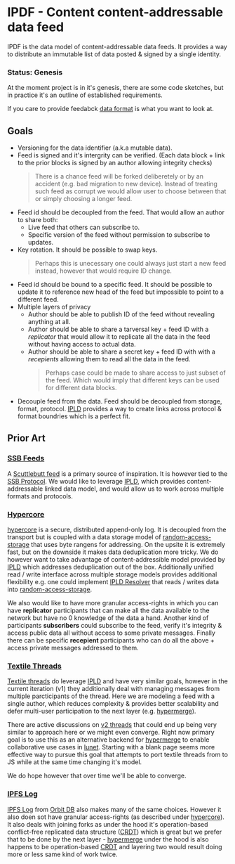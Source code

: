 # IPDF - Content content-addressable data feed

IPDF is the data model of content-addressable data feeds. It provides a way to
distribute an immutable list of data posted & signed by a single identity.

### Status: Genesis

At the moment project is in it's genesis, there are some code sketches, but in
practice it's an outline of established requirements.

If you care to provide feedabck [data format](https://github.com/gozala/ipdf/blob/master/src/format.js) is what you want to look at.

## Goals

- Versioning for the data identifier (a.k.a mutable data).
- Feed is signed and it's intergrity can be verified. (Each data block + link to the prior blocks is signed by an author allowing integrity checks)
  > There is a chance feed will be forked deliberetely or by an accident (e.g. bad migration to new device). Instead of treating such feed as corrupt we would allow user to choose between that or simply choosing a longer feed.
- Feed id should be decoupled from the feed. That would allow an author to share both:
  - Live feed that others can subscribe to.
  - Specific version of the feed without permission to subscribe to updates.
- Key rotation. It should be possible to swap keys.
  > Perhaps this is unecessary one could always just start a new feed instead, however that would require ID change.
- Feed id should be bound to a specific feed. It should be possible to update it to reference new head of the feed but impossible to point to a different feed.
- Multiple layers of privacy
  - Author should be able to publish ID of the feed without revealing anything at all.
  - Author should be able to share a tarversal key + feed ID with a _replicator_ that would allow it to replicate all the data in the feed without having access to actual data.
  - Author should be able to share a secret key + feed ID with with a _recepients_ allowing them to read all the data in the feed.
    > Perhaps case could be made to share access to just subset of the feed. Which would imply that different keys can be used for different data blocks.
- Decouple feed from the data. Feed should be decoupled from storage, format, protocol. [IPLD][] provides a way to create links across protocol & format boundries which is a perfect fit.

## Prior Art

### [SSB Feeds][]

A [Scuttlebutt feed][ssb feeds] is a primary source of inspiration. It is however tied to the [SSB Protocol][]. We would like to leverage [IPLD][], which provides content-addressable linked data model, and would allow us to work across multiple formats and protocols.

### [Hypercore][]

[hypercore][] is a secure, distributed append-only log. It is decoupled from the transport but is coupled with a data storage model of [random-access-storage][] that uses byte rangens for addressing. On the upsite it is extremely fast, but on the downside it makes data deduplication more tricky. We do however want to take advantage of content-addressible model provided by [IPLD][] which addresses deduplication out of the box. Additionally unified read / write interface across multiple storage models provides additional flexibility e.g. one could implement [IPLD Resolver][] that reads / writes data into [random-access-storage][].

We also would like to have more granular access-rights in which you can have **replicator** participants that can make all the data available to the network but have no 0 knowledge of the data a hand. Another kind of participants **subscribers** could subscribe to the feed, verify it's integrity & access public data all without access to some private messages. Finally there can be specific **recepient** participants who can do all the above + access private messages addressed to them.

### [Textile Threads][]

[Textile threads][] do leverage [IPLD][] and have very similar goals, however in the current iteration (v1) they additionally deal with managing messages from multiple parcticipants of the thread. Here we are modeling a feed with a single author, which reduces complexity & provides better scalability and defer multi-user participation to the next layer (e.g. [hypermerge][]).

There are active discussions on [v2 threads](https://github.com/textileio/go-textile/issues/566) that could end up being very similar to approach here or we might even converge. Right now primary goal is to use this as an alternative backend for [hypermerge][] to enable collaborative use cases in [lunet][]. Starting with a blank page seems more effective way to pursue this goal that attempts to port textile threads from to JS while at the same time changing it's model.

We do hope however that over time we'll be able to converge.

### [IPFS Log][]

[IPFS Log](https://github.com/orbitdb/ipfs-log) from [Orbit DB][] also makes many of the same choices. However it also doen sot have granular access-rights (as described under [hypercore](#hypercore)). It also deals with joining forks as under the hood it's operation-based conflict-free replicated data structure ([CRDT][]) which is great but we prefer that to be done by the next layer - [hypermerge][] under the hood is also happens to be operation-based [CRDT][] and layering two would result doing more or less same kind of work twice.

[ipld]: https://ipld.io/
[ipfs]: https://ipfs.io/
[ssb feeds]: https://ssbc.github.io/scuttlebutt-protocol-guide/#feeds
[ssb protocol]: https://ssbc.github.io/scuttlebutt-protocol-guide/
[hypercore]: https://github.com/mafintosh/hypercore
[dat]: http://datproject.org/
[dat protocol]: https://datprotocol.github.io/how-dat-works/#wire-protocol
[textile threads]: https://medium.com/textileio/wip-textile-threads-whitepaper-just-kidding-6ce3a6624338
[ipfs log]: https://github.com/orbitdb/ipfs-log
[random-access-storage]: https://github.com/random-access-storage/
[ipld resolver]: https://github.com/ipld/interface-ipld-format
[hypermerge]: https://github.com/automerge/hypermerge
[lunet]: http://github.com/gozala/lunet
[orbit db]: https://github.com/orbitdb/welcome
[crdt]: https://en.wikipedia.org/wiki/Conflict-free_replicated_data_type
